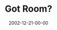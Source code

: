 ---
layout: message
category: message
series: "Got Christmas?"
title: "Got Room?"
date: 2002-12-21-00-00
message_id: 250
---